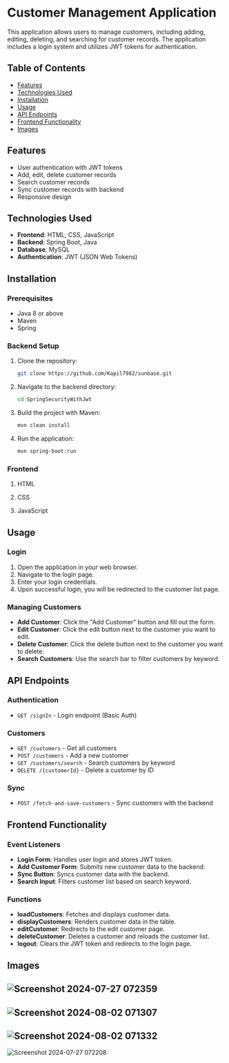 # Customer Management Application

This application allows users to manage customers, including adding, editing, deleting, and searching for customer records. The application includes a login system and utilizes JWT tokens for authentication.

## Table of Contents

- [Features](#features)
- [Technologies Used](#technologies-used)
- [Installation](#installation)
- [Usage](#usage)
- [API Endpoints](#api-endpoints)
- [Frontend Functionality](#frontend-functionality)
- [Images](#images)

## Features

- User authentication with JWT tokens
- Add, edit, delete customer records
- Search customer records
- Sync customer records with backend
- Responsive design

## Technologies Used

- **Frontend**: HTML, CSS, JavaScript
- **Backend**: Spring Boot, Java
- **Database**: MySQL 
- **Authentication**: JWT (JSON Web Tokens)

## Installation

### Prerequisites

- Java 8 or above
- Maven
- Spring

### Backend Setup

1. Clone the repository:

    ```sh
    git clone https://github.com/Kapil7982/sunbase.git
    ```

2. Navigate to the backend directory:

    ```sh
    cd SpringSecurityWithJwt
    ```

3. Build the project with Maven:

    ```sh
    mvn clean install
    ```

4. Run the application:

    ```sh
    mvn spring-boot:run
    ```

### Frontend 

1. HTML

2. CSS

3. JavaScript

## Usage

### Login

1. Open the application in your web browser.
2. Navigate to the login page.
3. Enter your login credentials.
4. Upon successful login, you will be redirected to the customer list page.

### Managing Customers

- **Add Customer**: Click the "Add Customer" button and fill out the form.
- **Edit Customer**: Click the edit button next to the customer you want to edit.
- **Delete Customer**: Click the delete button next to the customer you want to delete.
- **Search Customers**: Use the search bar to filter customers by keyword.

## API Endpoints

### Authentication

- `GET /signIn` - Login endpoint (Basic Auth)

### Customers

- `GET /customers` - Get all customers 
- `POST /customers` - Add a new customer
- `GET /customers/search` - Search customers by keyword
- `DELETE /{customerId}` - Delete a customer by ID

### Sync

- `POST /fetch-and-save-customers` - Sync customers with the backend

## Frontend Functionality

### Event Listeners

- **Login Form**: Handles user login and stores JWT token.
- **Add Customer Form**: Submits new customer data to the backend.
- **Sync Button**: Syncs customer data with the backend.
- **Search Input**: Filters customer list based on search keyword.

### Functions

- **loadCustomers**: Fetches and displays customer data.
- **displayCustomers**: Renders customer data in the table.
- **editCustomer**: Redirects to the edit customer page.
- **deleteCustomer**: Deletes a customer and reloads the customer list.
- **logout**: Clears the JWT token and redirects to the login page.

## Images

![Screenshot 2024-07-27 072359](https://github.com/user-attachments/assets/9f5270c1-2885-47a1-9351-024b4393edc3)
-
![Screenshot 2024-08-02 071307](https://github.com/user-attachments/assets/d4a5e688-ae0f-45d5-8dd9-823c3c641c8c)
-
![Screenshot 2024-08-02 071332](https://github.com/user-attachments/assets/d3842430-5ed4-4b08-bf60-4c8045a83784)
-
![Screenshot 2024-07-27 072208](https://github.com/user-attachments/assets/d1e1e8eb-88be-42ce-b954-7d6ac35e45bf)




